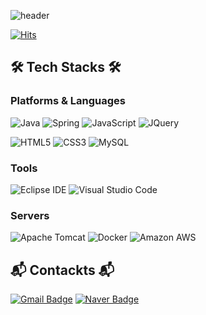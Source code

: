 ![header](https://capsule-render.vercel.app/api?type=waving&color=auto&height=300&section=header&text=JEONG%20DAHEE&fontSize=90)

[![Hits](https://hits.seeyoufarm.com/api/count/incr/badge.svg?url=https%3A%2F%2Fgithub.com%2Fdahee2462&count_bg=%23ABD681&title_bg=%2375686C&icon=github.svg&icon_color=%23E7E7E7&title=hits&edge_flat=false)](https://hits.seeyoufarm.com)

## 🛠 Tech Stacks 🛠

### Platforms & Languages
![Java](https://img.shields.io/badge/Java-007396.svg?&style=for-the-badge&logo=Java&logoColor=white)
![Spring](https://img.shields.io/badge/Spring-6DB33F.svg?&style=for-the-badge&logo=Spring&logoColor=white)
![JavaScript](https://img.shields.io/badge/JavaScript-F7DF1E.svg?&style=for-the-badge&logo=JavaScript&logoColor=white)
![JQuery](https://img.shields.io/badge/JQuery-0769AD.svg?&style=for-the-badge&logo=JQueryt&logoColor=white)

![HTML5](https://img.shields.io/badge/HTML5-E34F26.svg?&style=for-the-badge&logo=HTML5&logoColor=white)
![CSS3](https://img.shields.io/badge/CSS3-1572B6.svg?&style=for-the-badge&logo=CSS3&logoColor=white)
![MySQL](https://img.shields.io/badge/MySQL-4479A1.svg?&style=for-the-badge&logo=MySQL&logoColor=white)

### Tools
![Eclipse IDE](https://img.shields.io/badge/Eclipse%20IDE-2C2255.svg?&style=for-the-badge&logo=Eclipse%20IDE&logoColor=white)
![Visual Studio Code](https://img.shields.io/badge/Visual%20Studio%20Code-007ACC.svg?&style=for-the-badge&logo=Visual%20Studio%20Code&logoColor=white)

### Servers
![Apache Tomcat](https://img.shields.io/badge/Apache%20Tomcat-F8DC75.svg?&style=for-the-badge&logo=Apache%20Tomcat&logoColor=white)
![Docker](https://img.shields.io/badge/Docker-2496ED.svg?&style=for-the-badge&logo=Docker&logoColor=white)
![Amazon AWS](https://img.shields.io/badge/Amazon%20AWS-232F3E.svg?&style=for-the-badge&logo=Amazon%20AWS&logoColor=white)


## 📬 Contackts 📬
[![Gmail Badge](https://img.shields.io/badge/Gmail-d14836?style=flat-square&logo=Gmail&logoColor=white&link=mailto:dahee2462@gmail.com)](mailto:dahee2462@gmail.com)
[![Naver Badge](https://img.shields.io/badge/Naver-03C75A?style=flat-square&logo=Naver&logoColor=white&link=mailto:dahee2462@naver.com)](mailto:dahee2462@naver.com)


